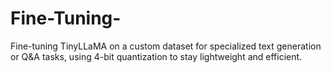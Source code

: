 # Fine-Tuning-
Fine-tuning TinyLLaMA on a custom dataset for specialized text generation or Q&amp;A tasks, using 4-bit quantization to stay lightweight and efficient.
